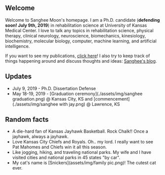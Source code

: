 ## Welcome

Welcome to Sanghee Moon's homepage. I am a Ph.D. candidate (**defending soon! July 9th, 2019**) in rehabilitation science at University of Kansas Medical Center. I love to talk any topics in rehabilitation science, physical therapy, clinical neurology, neuroscience, biomechanics, kinesiology, biochemistry, molecular biology, computer, machine learning, and artificial intelligence.

If you want to see my publications, [click here](./posts/publications/publications.md)! I also try to keep track of things happening around and discuss thoughts and ideas: [Sanghee's blog](./posts/post.md).

## Updates

* July 9, 2019 - Ph.D. Dissertation Defense
* May 18-19, 2019 - [Graduation ceremony](./assets/img/sanghee graduation.png) @ Kansas City, KS and [commencement](./assets/img/sanghee with jay.png) @ Lawrence, KS

## Random facts

* A die-hard fan of Kansas Jayhawk Basketball. Rock Chalk!! Once a jayhawk, always a jayhawk.
* Love Kansas City Chiefs and Royals. Oh.. my lord. I really want to see Pat Mahomes and Chiefs win it all this season.
* Like jogging, hiking, and traveling national parks. My wife and I have visited cities and national parks in 45 states "by car".
* My cat's name is [Snickers](assets/img/family pic.png)! The cutest cat ever.
